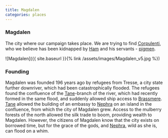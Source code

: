 ```yaml
---
title: Magdalen
categories: places
---
```


### Magdalen

The city where our campaign takes place. We are trying to find [Corpulenti](GiacomoCorpulenti), who we believe has been kidnapped by [Ham](Ham) and his servants - [pigmen](pigmen).

![Magdalen]({{ site.baseurl }}{% link /assets/images/Magdalen_v5.jpg %})



### Founding

Magdalen was founded 196 years ago by refugees from Tresse, a city state further downriver, which had been catastrophically flooded. The refugees found the confluence of the [Tane](Tane)-branch of the river, which had recently formed in the same flood, and suddenly allowed ship access to [Brassmere](Brassmere). [Tane](Tane) allowed the building of an embassy to [Nephra](Nephra) on an island in the confluence, from which the city of Magdalen grew. Access to the mulberry forests of the north allowed the silk trade to boom, providing wealth to Magdalen. However, the citizens of Magdalen know that the city exists on borrowed time, but for the grace of the gods, and [Nephra](Nephra), wild as she is, can flood on a whim.
